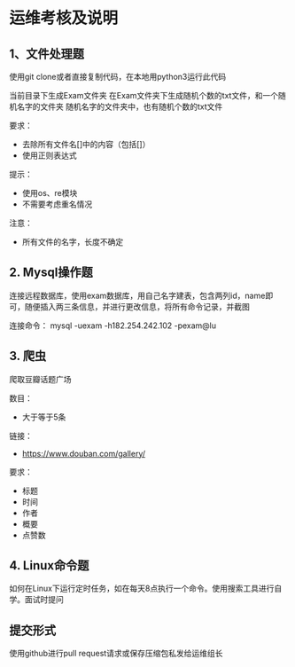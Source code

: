 # 运维考核及说明

## 1、文件处理题


使用git clone或者直接复制代码，在本地用python3运行此代码

当前目录下生成Exam文件夹
在Exam文件夹下生成随机个数的txt文件，和一个随机名字的文件夹
随机名字的文件夹中，也有随机个数的txt文件

要求：
- 去除所有文件名[]中的内容（包括[]）
- 使用正则表达式

提示：
- 使用os、re模块
- 不需要考虑重名情况

注意：
- 所有文件的名字，长度不确定

## 2. Mysql操作题

连接远程数据库，使用exam数据库，用自己名字建表，包含两列id，name即可，随便插入两三条信息，并进行更改信息，将所有命令记录，并截图

连接命令：
mysql -uexam -h182.254.242.102 -pexam@lu

## 3. 爬虫

爬取豆瓣话题广场

数目：
- 大于等于5条

链接：
- https://www.douban.com/gallery/

要求：
- 标题
- 时间
- 作者
- 概要
- 点赞数

## 4. Linux命令题

如何在Linux下运行定时任务，如在每天8点执行一个命令。使用搜索工具进行自学。面试时提问


## 提交形式

使用github进行pull request请求或保存压缩包私发给运维组长
